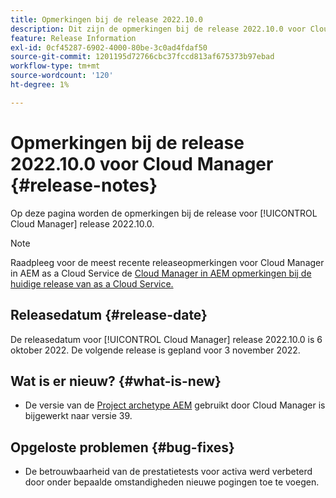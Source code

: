 ```yaml
---
title: Opmerkingen bij de release 2022.10.0
description: Dit zijn de opmerkingen bij de release 2022.10.0 voor Cloud Manager.
feature: Release Information
exl-id: 0cf45287-6902-4000-80be-3c0ad4fdaf50
source-git-commit: 1201195d72766cbc37fccd813af675373b97ebad
workflow-type: tm+mt
source-wordcount: '120'
ht-degree: 1%

---
```


# Opmerkingen bij de release 2022.10.0 voor Cloud Manager {#release-notes}

Op deze pagina worden de opmerkingen bij de release voor [!UICONTROL Cloud Manager] release 2022.10.0.

>[!NOTE]
>
>Raadpleeg voor de meest recente releaseopmerkingen voor Cloud Manager in AEM as a Cloud Service de [Cloud Manager in AEM opmerkingen bij de huidige release van as a Cloud Service.](https://experienceleague.adobe.com/docs/experience-manager-cloud-service/content/implementing/using-cloud-manager/release-notes-cloud-manager/release-notes-cm-current.html)

## Releasedatum {#release-date}

De releasedatum voor [!UICONTROL Cloud Manager] release 2022.10.0 is 6 oktober 2022. De volgende release is gepland voor 3 november 2022.

## Wat is er nieuw? {#what-is-new}

* De versie van de [Project archetype AEM](https://experienceleague.adobe.com/docs/experience-manager-core-components/using/developing/archetype/overview.html) gebruikt door Cloud Manager is bijgewerkt naar versie 39.

## Opgeloste problemen {#bug-fixes}

* De betrouwbaarheid van de prestatietests voor activa werd verbeterd door onder bepaalde omstandigheden nieuwe pogingen toe te voegen.
